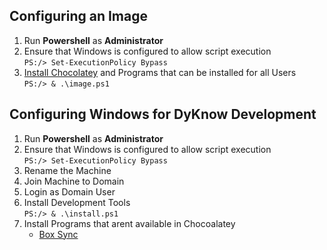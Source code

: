 ## Configuring an Image
1. Run **Powershell** as **Administrator**
2. Ensure that Windows is configured to allow script execution <br/>
    ```PS:/> Set-ExecutionPolicy Bypass```
3. [Install Chocolatey](https://chocolatey.org/) and Programs that can be installed for all Users<br/>
    ```PS:/> & .\image.ps1```

## Configuring Windows for DyKnow Development

1. Run **Powershell** as **Administrator**
2. Ensure that Windows is configured to allow script execution <br/>
    ```PS:/> Set-ExecutionPolicy Bypass```
3. Rename the Machine
4. Join Machine to Domain
5. Login as Domain User
6. Install Development Tools <br/>
    ```PS:/> & .\install.ps1```
7. Install Programs that arent available in Chocoalatey
    * [Box Sync](https://dyknow.app.box.com/services/browse/43/box_sync_for_windows)
